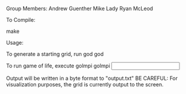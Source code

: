 Group Members:
Andrew Guenther
Mike Lady
Ryan McLeod

To Compile:

make

Usage:

To generate a starting grid, run god
god <totalNumberOfCells> <filename> <optional density>

To run game of life, execute golmpi
golmpi <num of generations>  <input file>

Output will be written in a byte format to "output.txt"
BE CAREFUL: For visualization purposes, the grid is currently output to the screen.
